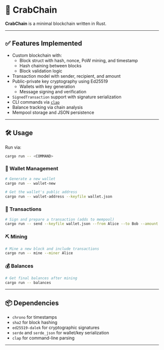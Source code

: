 # 🦀 CrabChain

**CrabChain** is a minimal blockchain written in Rust.

---

## ✅ Features Implemented

- Custom blockchain with:
    - Block struct with hash, nonce, PoW mining, and timestamp
    - Hash chaining between blocks
    - Block validation logic
- Transaction model with sender, recipient, and amount
- Public-private key cryptography using Ed25519
    - Wallets with key generation
    - Message signing and verification
- `SignedTransaction` support with signature serialization
- CLI commands via [`clap`](https://docs.rs/clap)
- Balance tracking via chain analysis
- Mempool storage and JSON persistence

---

## 🛠️ Usage

Run via:

```bash
cargo run -- <COMMAND>
```

### 🔐 Wallet Management

```bash
# Generate a new wallet
cargo run -- wallet-new

# Get the wallet's public address
cargo run -- wallet-address --keyfile wallet.json
```

### 💸 Transactions

```bash
# Sign and prepare a transaction (adds to mempool)
cargo run -- send --keyfile wallet.json --from Alice --to Bob --amount 50
```

### ⛏️ Mining

```bash
# Mine a new block and include transactions
cargo run -- mine --miner Alice
```

### 💰 Balances

```bash
# Get final balances after mining
cargo run -- balances
```

---

## 📦 Dependencies

- `chrono` for timestamps
- `sha2` for block hashing
- `ed25519-dalek` for cryptographic signatures
- `serde` and `serde_json` for wallet/key serialization
- `clap` for command-line parsing

---